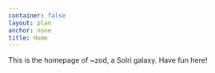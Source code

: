 ```yaml
---
container: false
layout: plan
anchor: none
title: Home
---
```


<div class="above">
  <div class="container panel stack">
    <panel></panel>
  </div>
  <div class="container plan stack">
    <div class="col-md-9">
      <plan></plan>
    </div>
  </div>
  <div class="container stack">
    <p>
      This is the homepage of ~zod, a Solri galaxy. Have fun here!
    </p>
  </div>
</div>
